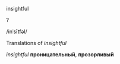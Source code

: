 insightful

?

/inˈsītfəl/

Translations of _insightful_

_insightful_
**проницательный**, **прозорливый**